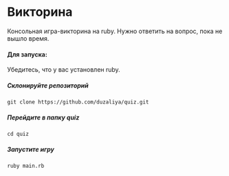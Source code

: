 # Викторина

Консольная игра-викторина на ruby. Нужно ответить на вопрос, пока не вышло время.

#### Для запуска:

Убедитесь, что у вас установлен ruby.

##### Склонируйте репозиторий

```
git clone https://github.com/duzaliya/quiz.git
```

##### Перейдите в папку quiz

```
cd quiz
```

##### Запустите игру

```
ruby main.rb
```
